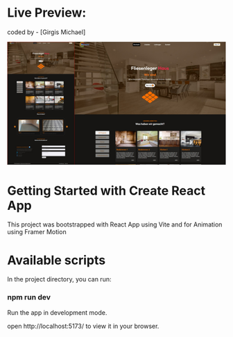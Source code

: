 # Live Preview: 

coded by - [Girgis Michael]

![](/fliesen.jpg)

# Getting Started with Create React App

This project was bootstrapped with React App using Vite and for Animation using Framer Motion

# Available scripts

In the project directory, you can run:

### npm run dev

Run the app in development mode.

open http://localhost:5173/ to view it in your browser.





